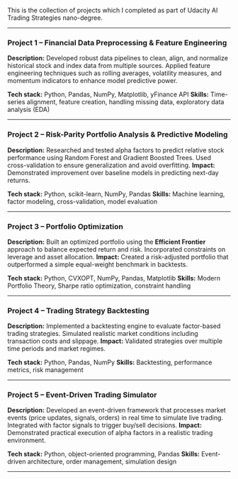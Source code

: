 This is the collection of projects which I completed as part of Udacity AI Trading Strategies nano-degree.

---

### **Project 1 – Financial Data Preprocessing & Feature Engineering**

**Description:**
Developed robust data pipelines to clean, align, and normalize historical stock and index data from multiple sources. Applied feature engineering techniques such as rolling averages, volatility measures, and momentum indicators to enhance model predictive power.

**Tech stack:** Python, Pandas, NumPy, Matplotlib, yFinance API
**Skills:** Time-series alignment, feature creation, handling missing data, exploratory data analysis (EDA)

---

### **Project 2 – Risk-Parity Portfolio Analysis & Predictive Modeling**

**Description:**
Researched and tested alpha factors to predict relative stock performance using Random Forest and Gradient Boosted Trees. Used cross-validation to ensure generalization and avoid overfitting.
**Impact:** Demonstrated improvement over baseline models in predicting next-day returns.

**Tech stack:** Python, scikit-learn, NumPy, Pandas
**Skills:** Machine learning, factor modeling, cross-validation, model evaluation

---

### **Project 3 – Portfolio Optimization**

**Description:**
Built an optimized portfolio using the **Efficient Frontier** approach to balance expected return and risk. Incorporated constraints on leverage and asset allocation.
**Impact:** Created a risk-adjusted portfolio that outperformed a simple equal-weight benchmark in backtests.

**Tech stack:** Python, CVXOPT, NumPy, Pandas, Matplotlib
**Skills:** Modern Portfolio Theory, Sharpe ratio optimization, constraint handling

---

### **Project 4 – Trading Strategy Backtesting**

**Description:**
Implemented a backtesting engine to evaluate factor-based trading strategies. Simulated realistic market conditions including transaction costs and slippage.
**Impact:** Validated strategies over multiple time periods and market regimes.

**Tech stack:** Python, Pandas, NumPy
**Skills:** Backtesting, performance metrics, risk management

---

### **Project 5 – Event-Driven Trading Simulator**

**Description:**
Developed an event-driven framework that processes market events (price updates, signals, orders) in real time to simulate live trading. Integrated with factor signals to trigger buy/sell decisions.
**Impact:** Demonstrated practical execution of alpha factors in a realistic trading environment.

**Tech stack:** Python, object-oriented programming, Pandas
**Skills:** Event-driven architecture, order management, simulation design

---


